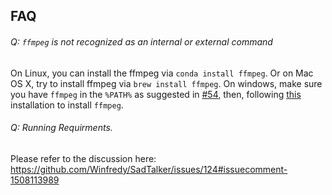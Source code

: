 
## FAQ

###### Q: `ffmpeg` is not recognized as an internal or external command

On Linux, you can install the ffmpeg via `conda install ffmpeg`. Or on Mac OS X, try to install ffmpeg via `brew install ffmpeg`. On windows, make sure you have `ffmpeg` in the `%PATH%` as suggested in [#54](https://github.com/Winfredy/SadTalker/issues/54), then, following [this](https://www.geeksforgeeks.org/how-to-install-ffmpeg-on-windows/) installation to install `ffmpeg`.

###### Q: Running Requirments.

Please refer to the discussion here: https://github.com/Winfredy/SadTalker/issues/124#issuecomment-1508113989
